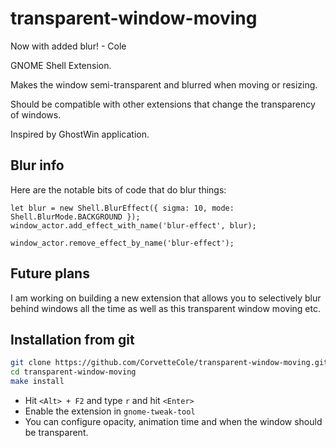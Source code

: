 # transparent-window-moving
Now with added blur! - Cole

GNOME Shell Extension. 

Makes the window semi-transparent and blurred when moving or resizing.

Should be compatible with other extensions that change the transparency of windows.

Inspired by GhostWin application.

## Blur info
Here are the notable bits of code that do blur things:

```
let blur = new Shell.BlurEffect({ sigma: 10, mode: Shell.BlurMode.BACKGROUND });
window_actor.add_effect_with_name('blur-effect', blur); 
  
window_actor.remove_effect_by_name('blur-effect');
```
## Future plans
I am working on building a new extension that allows you to selectively blur behind windows all the time as well as this transparent window moving etc.

## Installation from git
```bash
git clone https://github.com/CorvetteCole/transparent-window-moving.git
cd transparent-window-moving
make install
```
* Hit ```<Alt> + F2``` and type ```r``` and hit ```<Enter>```
* Enable the extension in ```gnome-tweak-tool```
* You can configure opacity, animation time and when the window should be transparent. 
